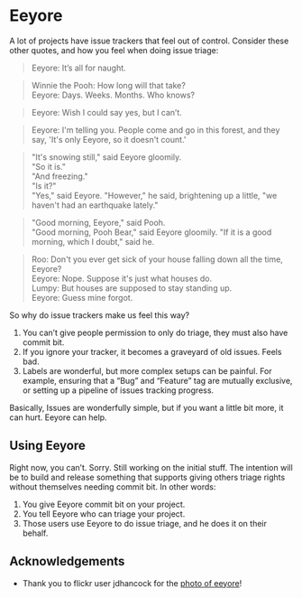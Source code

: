 # Eeyore

A lot of
projects have issue trackers that feel out of control. Consider these
other quotes, and how you feel when doing issue triage:

> Eeyore: It’s all for naught.

> Winnie the Pooh: How long will that take?  
> Eeyore: Days. Weeks. Months. Who knows? 

> Eeyore: Wish I could say yes, but I can’t.  

> Eeyore: I'm telling you. People come and go in this forest, and they say,
> 'It's only Eeyore, so it doesn't count.'

> "It's snowing still," said Eeyore gloomily.  
> "So it is."  
> "And freezing."  
> "Is it?"  
> "Yes," said Eeyore. "However," he said, brightening up a little, "we 
> haven't had an earthquake lately."

> "Good morning, Eeyore," said Pooh.  
> "Good morning, Pooh Bear," said Eeyore gloomily. "If it is a good 
> morning, which I doubt," said he.

> Roo: Don't you ever get sick of your house falling down all the time, Eeyore?  
> Eeyore: Nope. Suppose it's just what houses do.  
> Lumpy: But houses are supposed to stay standing up.  
> Eeyore: Guess mine forgot.  

So why do issue trackers make us feel this way?

1. You can’t give people permission to only do triage, they must also have
   commit bit.
2. If you ignore your tracker, it becomes a graveyard of old issues. Feels bad.
3. Labels are wonderful, but more complex setups can be painful. For example,
   ensuring that a “Bug” and “Feature” tag are mutually exclusive, or setting up
   a pipeline of issues tracking progress.

Basically, Issues are wonderfully simple, but if you want a little bit more, it
can hurt. Eeyore can help.

## Using Eeyore

Right now, you can’t. Sorry. Still working on the initial stuff. The intention will
be to build and release something that supports giving others triage rights without
themselves needing commit bit. In other words:

1. You give Eeyore commit bit on your project.
2. You tell Eeyore who can triage your project.
3. Those users use Eeyore to do issue triage, and he does it on their behalf.

## Acknowledgements

* Thank you to flickr user jdhancock for the [photo of eeyore](https://www.flickr.com/photos/jdhancock/7767340604)!
